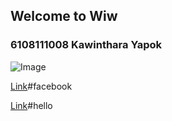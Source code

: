 ## Welcome to Wiw

### 6108111008 Kawinthara Yapok
![Image](http://kawintharawiw.github.io/Myprofile/123.jpg)

[Link](https://www.facebook.com/kawintara.wiw)#facebook

[Link](https://kawintharawiw.github.io/Myprofile/hello.htm?fbclid=IwAR2849xIUKhcYBrA6gVYzaUhja964jz_2GDTtucL-HXWaWso74bWAuOG1Jk)#hello

